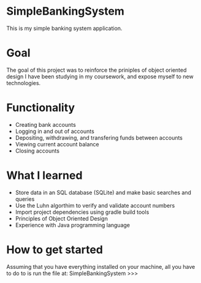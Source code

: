 # SimpleBankingSystem

This is my simple banking system application. 

# Goal

The goal of this project was to reinforce the priniples of object oriented design I have been studying in my coursework, and expose myself to new technologies. 


# Functionality



- Creating bank accounts
- Logging in and out of accounts
- Depositing, withdrawing, and transfering funds between accounts
- Viewing current account balance
- Closing accounts

# What I learned

- Store data in an SQL database (SQLite) and make basic searches and queries
- Use the Luhn algorthim to verify and validate account numbers
- Import project dependencies using gradle build tools
- Principles of Object Oriented Design
- Experience with Java programming language

# How to get started



Assuming that you have everything installed on your machine, all you have to do to is run the file at:
SimpleBankingSystem >>> 






